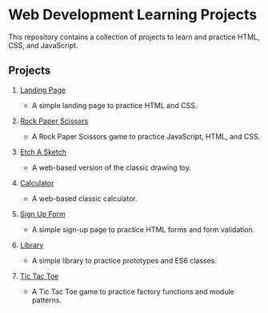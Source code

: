 # Web Development Learning Projects

This repository contains a collection of projects to learn and practice HTML, CSS, and JavaScript.

## Projects

1. [Landing Page](landing-page/README.md)
   - A simple landing page to practice HTML and CSS.

2. [Rock Paper Scissors](rock-paper-scissors/README.md)
   - A Rock Paper Scissors game to practice JavaScript, HTML, and CSS.

3. [Etch A Sketch](etch-a-sketch/README.md)
   - A web-based version of the classic drawing toy.

4. [Calculator](calculator/README.md)
   - A web-based classic calculator.

5. [Sign Up Form](sign-up-form/README.md)
   - A simple sign-up page to practice HTML forms and form validation.

6. [Library](library/README.md)
   - A simple library to practice prototypes and ES6 classes.

7. [Tic Tac Toe](tic-tac-toe/README.md)
   - A Tic Tac Toe game to practice factory functions and module patterns.
